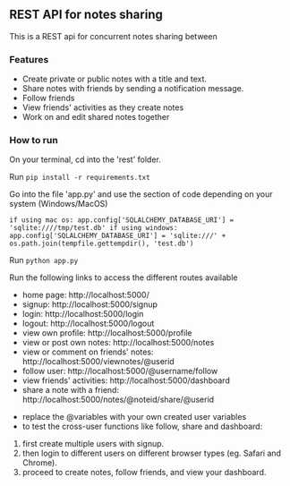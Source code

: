 ## REST API for notes sharing
This is a REST api for concurrent notes sharing between

### Features
 - Create private or public notes with a title and text.
 - Share notes with friends by sending a notification message.
 - Follow friends
 - View friends' activities as they create notes
 - Work on and edit shared notes together

### How to run
On your terminal, cd into the 'rest' folder.  

Run `pip install -r requirements.txt`

Go into the file 'app.py' and use the section of code depending on your system (Windows/MacOS)

`if using mac os:
app.config['SQLALCHEMY_DATABASE_URI'] = 'sqlite:////tmp/test.db'
if using windows:
app.config['SQLALCHEMY_DATABASE_URI'] = 'sqlite:///' + os.path.join(tempfile.gettempdir(), 'test.db')`

Run `python app.py`

Run the following links to access the different routes available

- home page: http://localhost:5000/
- signup: http://localhost:5000/signup
- login: http://localhost:5000/login
- logout: http://localhost:5000/logout
- view own profile: http://localhost:5000/profile
- view or post own notes: http://localhost:5000/notes
- view or comment on friends' notes: http://localhost:5000/viewnotes/@userid
- follow user: http://localhost:5000/@username/follow
- view friends' activities: http://localhost:5000/dashboard
- share a note with a friend: http://localhost:5000/notes/@noteid/share/@userid

* replace the @variables with your own created user variables
* to test the cross-user functions like follow, share and dashboard:
1. first create multiple users with signup.
2. then login to different users on different browser types (eg. Safari and Chrome).
3. proceed to create notes, follow friends, and view your dashboard.
